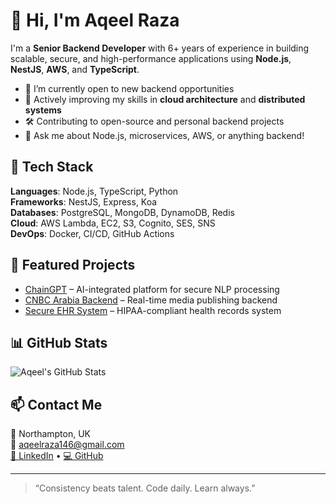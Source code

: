# 👋 Hi, I'm Aqeel Raza

I'm a **Senior Backend Developer** with 6+ years of experience in building scalable, secure, and high-performance applications using **Node.js**, **NestJS**, **AWS**, and **TypeScript**.

- 🔭 I’m currently open to new backend opportunities
- 🌱 Actively improving my skills in **cloud architecture** and **distributed systems**
- 🛠️ Contributing to open-source and personal backend projects
- 💬 Ask me about Node.js, microservices, AWS, or anything backend!

## 🔧 Tech Stack
**Languages**: Node.js, TypeScript, Python  
**Frameworks**: NestJS, Express, Koa  
**Databases**: PostgreSQL, MongoDB, DynamoDB, Redis  
**Cloud**: AWS Lambda, EC2, S3, Cognito, SES, SNS  
**DevOps**: Docker, CI/CD, GitHub Actions

## 📝 Featured Projects
- [ChainGPT](https://github.com/...) – AI-integrated platform for secure NLP processing
- [CNBC Arabia Backend](https://github.com/...) – Real-time media publishing backend
- [Secure EHR System](https://github.com/...) – HIPAA-compliant health records system

## 📊 GitHub Stats

![Aqeel's GitHub Stats](https://github-readme-stats.vercel.app/api?username=aqeelrazagondal&show_icons=true&theme=tokyonight)


## 📫 Contact Me
📍 Northampton, UK  
📧 aqeelraza146@gmail.com  
[💼 LinkedIn](https://www.linkedin.com/in/aqeel-raza-5b64887b/) • [💻 GitHub](https://github.com/aqeelrazagondal)

---

> “Consistency beats talent. Code daily. Learn always.”
